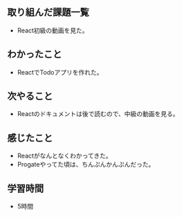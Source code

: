 ## 取り組んだ課題一覧
- React初級の動画を見た。

## わかったこと
- ReactでTodoアプリを作れた。

## 次やること
- Reactのドキュメントは後で読むので、中級の動画を見る。

## 感じたこと
- Reactがなんとなくわかってきた。
- Progateやってた頃は、ちんぷんかんぷんだった。

## 学習時間
- 5時間